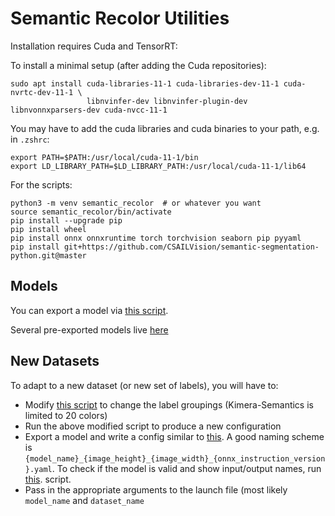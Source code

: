 # Semantic Recolor Utilities

Installation requires Cuda and TensorRT:

To install a minimal setup (after adding the Cuda repositories):
```
sudo apt install cuda-libraries-11-1 cuda-libraries-dev-11-1 cuda-nvrtc-dev-11-1 \
                 libnvinfer-dev libnvinfer-plugin-dev libnvonnxparsers-dev cuda-nvcc-11-1
```

You may have to add the cuda libraries and cuda binaries to your path, e.g. in `.zshrc`:
```
export PATH=$PATH:/usr/local/cuda-11-1/bin
export LD_LIBRARY_PATH=$LD_LIBRARY_PATH:/usr/local/cuda-11-1/lib64
```

For the scripts:

```
python3 -m venv semantic_recolor  # or whatever you want
source semantic_recolor/bin/activate
pip install --upgrade pip
pip install wheel
pip install onnx onnxruntime torch torchvision seaborn pip pyyaml
pip install git+https://github.com/CSAILVision/semantic-segmentation-python.git@master
```

## Models

You can export a model via [this script](scripts/export_onnx_model.py).

Several pre-exported models live [here](https://drive.google.com/drive/folders/1GrmgFDFCssDxKe_Nyx8PPTK1pRMA0gEO?usp=sharing)

## New Datasets

To adapt to a new dataset (or new set of labels), you will have to:

  - Modify [this script](scripts/make_ade150k_color_config.py) to change the label groupings (Kimera-Semantics is limited to 20 colors)
  - Run the above modified script to produce a new configuration
  - Export a model and write a config similar to [this](config/hrnetv2_360_640_v12.yaml). A good naming scheme is `{model_name}_{image_height}_{image_width}_{onnx_instruction_version}.yaml`. To check if the model is valid and show input/output names, run [this](scripts/check_onnx_model.py). script.
  - Pass in the appropriate arguments to the launch file (most likely `model_name` and `dataset_name`

